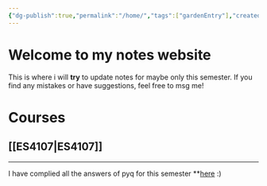 ```yaml
---
{"dg-publish":true,"permalink":"/home/","tags":["gardenEntry"],"created":"2025-08-07T13:17:05.507+05:30","updated":"2025-08-14T19:21:21.954+05:30"}
---
```


# Welcome to my notes website

This is where i will **try** to update notes for maybe only this semester. If you find any mistakes or have suggestions, feel free to msg me!

# Courses

## [[ES4107\|ES4107]] 


---
I have complied all the answers of pyq for this semester **[here](https://www.youtube.com/watch?v=dQw4w9WgXcQ ) :)
